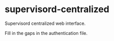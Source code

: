 supervisord-centralized
=======================

Supervisord centralized web interface.

Fill in the gaps in the authentication file.
